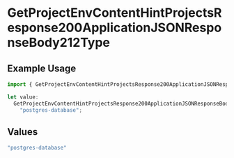 # GetProjectEnvContentHintProjectsResponse200ApplicationJSONResponseBody212Type

## Example Usage

```typescript
import { GetProjectEnvContentHintProjectsResponse200ApplicationJSONResponseBody212Type } from "@vercel/sdk/models/getprojectenvop.js";

let value:
  GetProjectEnvContentHintProjectsResponse200ApplicationJSONResponseBody212Type =
    "postgres-database";
```

## Values

```typescript
"postgres-database"
```